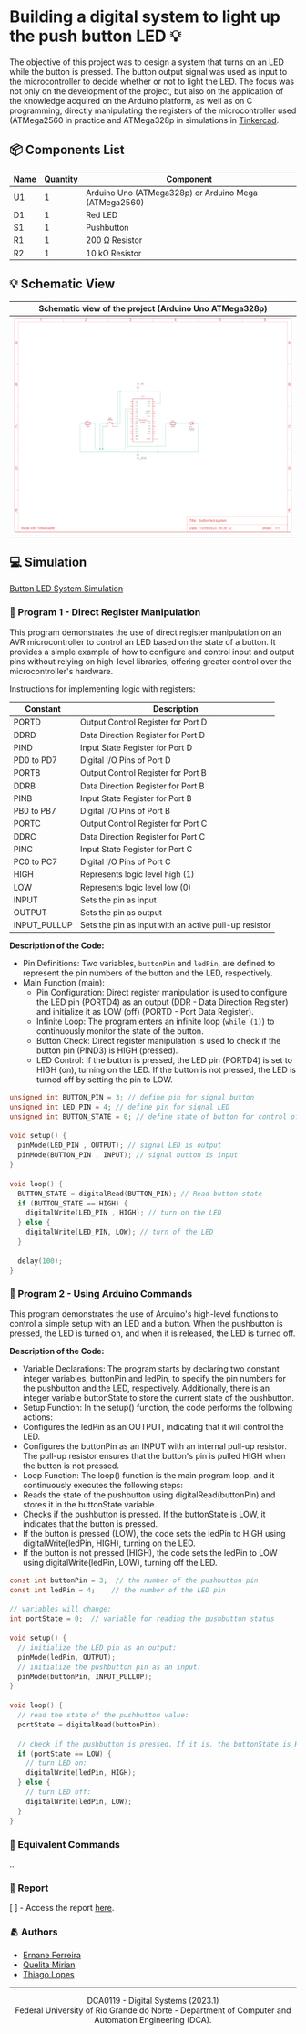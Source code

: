 # Building a digital system to light up the push button LED 💡

The objective of this project was to design a system that turns on an LED while the button is pressed. The button output signal was used as input to the microcontroller to decide whether or not to light the LED. The focus was not only on the development of the project, but also on the application of the knowledge acquired on the Arduino platform, as well as on C programming, directly manipulating the registers of the microcontroller used (ATMega2560 in practice and ATMega328p in simulations in [Tinkercad](https://www.tinkercad.com/).

## 📦 Components List

|Name|Quantity|Component                                             |
|----|--------|------------------------------------------------------|
|U1  |1       |Arduino Uno (ATMega328p) or Arduino Mega (ATMega2560) |
|D1  |1       |Red LED                                               |
|S1  |1       |Pushbutton                                            |
|R1  |1       |200 Ω Resistor                                        |
|R2  |1       |10 kΩ Resistor                                        |


## 💡 Schematic View

|                                                    Schematic view of the project (Arduino Uno ATMega328p)                                                 |
|-----------------------------------------------------------------------------------------------------------------------------------------------------------|
| [![Schematic view of the project (Arduino Uno ATMega328p)](./assets/imgs/button-led-system-schematic.png)](./assets/docs/button-led-system-schematic.pdf) |

## 💻 Simulation

[Button LED System Simulation](./assets/imgs/button-led-system-simulation.png)

### 📌 Program 1 - Direct Register Manipulation

This program demonstrates the use of direct register manipulation on an AVR microcontroller to control an LED based on the state of a button. It provides a simple example of how to configure and control input and output pins without relying on high-level libraries, offering greater control over the microcontroller's hardware.

Instructions for implementing logic with registers:

| Constant  | Description                                      |
|------------|------------------------------------------------|
| PORTD      | Output Control Register for Port D      |
| DDRD       | Data Direction Register for Port D|
| PIND       | Input State Register for Port D      |
| PD0 to PD7  | Digital I/O Pins of Port D                  |
| PORTB      | Output Control Register for Port B      |
| DDRB       | Data Direction Register for Port B|
| PINB       | Input State Register for Port B      |
| PB0 to PB7  | Digital I/O Pins of Port B                  |
| PORTC      | Output Control Register for Port C      |
| DDRC       | Data Direction Register for Port C|
| PINC       | Input State Register for Port C      |
| PC0 to PC7  | Digital I/O Pins of Port C                  |
| HIGH       | Represents logic level high (1)              |
| LOW        | Represents logic level low (0)             |
| INPUT      | Sets the pin as input                      |
| OUTPUT     | Sets the pin as output                        |
| INPUT_PULLUP | Sets the pin as input with an active pull-up resistor |

**Description of the Code:**

  * Pin Definitions: Two variables, `buttonPin` and `ledPin`, are defined to represent the pin numbers of the button and the LED, respectively.
  * Main Function (main):
    * Pin Configuration: Direct register manipulation is used to configure the LED pin (PORTD4) as an output (DDR - Data Direction Register) and initialize it as LOW (off) (PORTD - Port Data Register).
    * Infinite Loop: The program enters an infinite loop (`while (1)`) to continuously monitor the state of the button.
    * Button Check: Direct register manipulation is used to check if the button pin (PIND3) is HIGH (pressed).
    * LED Control: If the button is pressed, the LED pin (PORTD4) is set to HIGH (on), turning on the LED. If the button is not pressed, the LED is turned off by setting the pin to LOW.

```c
unsigned int BUTTON_PIN = 3; // define pin for signal button
unsigned int LED_PIN = 4; // define pin for signal LED
unsigned int BUTTON_STATE = 0; // define state of button for control of system (1=on/0=off)

void setup() {
  pinMode(LED_PIN , OUTPUT); // signal LED is output
  pinMode(BUTTON_PIN , INPUT); // signal button is input
}

void loop() {
  BUTTON_STATE = digitalRead(BUTTON_PIN); // Read button state
  if (BUTTON_STATE == HIGH) {
    digitalWrite(LED_PIN , HIGH); // turn on the LED
  } else {
    digitalWrite(LED_PIN, LOW);	// turn of the LED
  }

  delay(100);
}
```

### 📌 Program 2 - Using Arduino Commands

This program demonstrates the use of Arduino's high-level functions to control a simple setup with an LED and a button. When the pushbutton is pressed, the LED is turned on, and when it is released, the LED is turned off.

**Description of the Code:**

* Variable Declarations: The program starts by declaring two constant integer variables, buttonPin and ledPin, to specify the pin numbers for the pushbutton and the LED, respectively. Additionally, there is an integer variable buttonState to store the current state of the pushbutton.
* Setup Function: In the setup() function, the code performs the following actions:
 * Configures the ledPin as an OUTPUT, indicating that it will control the LED.
 * Configures the buttonPin as an INPUT with an internal pull-up resistor. The pull-up resistor ensures that the button's pin is pulled HIGH when the button is not pressed.
* Loop Function: The loop() function is the main program loop, and it continuously executes the following steps:
 * Reads the state of the pushbutton using digitalRead(buttonPin) and stores it in the buttonState variable.
 * Checks if the pushbutton is pressed. If the buttonState is LOW, it indicates that the button is pressed.
 * If the button is pressed (LOW), the code sets the ledPin to HIGH using digitalWrite(ledPin, HIGH), turning on the LED.
 * If the button is not pressed (HIGH), the code sets the ledPin to LOW using digitalWrite(ledPin, LOW), turning off the LED.

```c
const int buttonPin = 3;  // the number of the pushbutton pin
const int ledPin = 4;    // the number of the LED pin

// variables will change:
int portState = 0;  // variable for reading the pushbutton status

void setup() {
  // initialize the LED pin as an output:
  pinMode(ledPin, OUTPUT);
  // initialize the pushbutton pin as an input:
  pinMode(buttonPin, INPUT_PULLUP);
}

void loop() {
  // read the state of the pushbutton value:
  portState = digitalRead(buttonPin);

  // check if the pushbutton is pressed. If it is, the buttonState is HIGH:
  if (portState == LOW) {
    // turn LED on:
    digitalWrite(ledPin, HIGH);
  } else {
    // turn LED off:
    digitalWrite(ledPin, LOW);
  }
}
```

### 📌 Equivalent Commands

..

### 📄 Report

[ ] - Access the report [here](./assets/docs/project_report.pdf).


### 🫂 Authors

- [Ernane Ferreira](https://github.com/ernanej)
- [Quelita Mirian](https://github.com/quelita2)
- [Thiago Lopes](https://github.com/thiagonasmto)

---

<div align="center">
  DCA0119 - Digital Systems (2023.1) <br/>
  Federal University of Rio Grande do Norte - Department of Computer and Automation Engineering (DCA).
</div>
